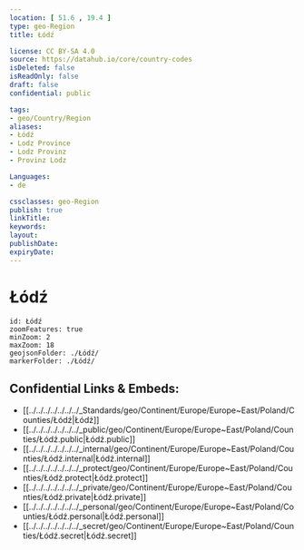 ```yaml
---
location: [ 51.6 , 19.4 ] 
type: geo-Region
title: Łódź

license: CC BY-SA 4.0
source: https://datahub.io/core/country-codes
isDeleted: false
isReadOnly: false
draft: false
confidential: public

tags:
- geo/Country/Region
aliases:
- Łódź
- Lodz Province
- Lodz Provinz
- Provinz Lodz 

Languages:
- de

cssclasses: geo-Region
publish: true
linkTitle: 
keywords: 
layout: 
publishDate: 
expiryDate: 
---
```


# Łódź

```leaflet
id: Łódź
zoomFeatures: true 
minZoom: 2 
maxZoom: 18
geojsonFolder: ./Łódź/
markerFolder: ./Łódź/
```


## Confidential Links & Embeds: 
- [[../../../../../../../_Standards/geo/Continent/Europe/Europe~East/Poland/Counties/Łódź|Łódź]] 
- [[../../../../../../../_public/geo/Continent/Europe/Europe~East/Poland/Counties/Łódź.public|Łódź.public]] 
- [[../../../../../../../_internal/geo/Continent/Europe/Europe~East/Poland/Counties/Łódź.internal|Łódź.internal]] 
- [[../../../../../../../_protect/geo/Continent/Europe/Europe~East/Poland/Counties/Łódź.protect|Łódź.protect]] 
- [[../../../../../../../_private/geo/Continent/Europe/Europe~East/Poland/Counties/Łódź.private|Łódź.private]] 
- [[../../../../../../../_personal/geo/Continent/Europe/Europe~East/Poland/Counties/Łódź.personal|Łódź.personal]] 
- [[../../../../../../../_secret/geo/Continent/Europe/Europe~East/Poland/Counties/Łódź.secret|Łódź.secret]] 

